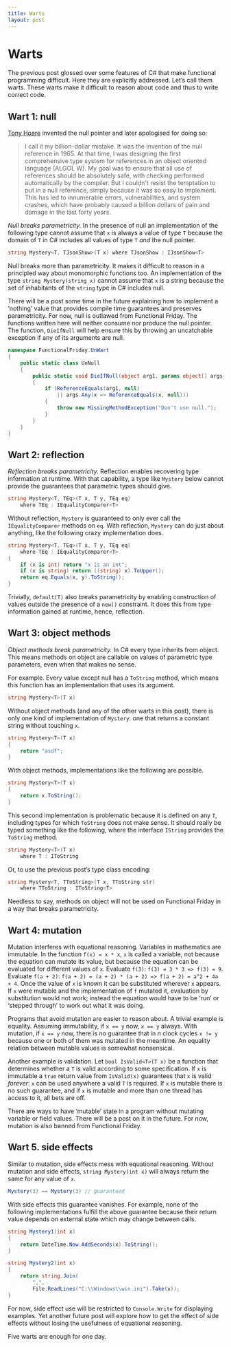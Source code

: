 ```yaml
---
title: Warts
layout: post
---
```


# Warts

The previous post glossed over some features of C# that make functional
programming difficult. Here they are explicitly addressed. Let’s call them
warts. These warts make it difficult to reason about code and thus to write
correct code.


## Wart 1: null

[Tony Hoare](http://en.wikipedia.org/wiki/Tony_Hoare) invented the null
pointer and later apologised for doing so:

> I call it my billion-dollar mistake. It was the invention of the null
> reference in 1965. At that time, I was designing the first comprehensive
> type system for references in an object oriented language (ALGOL W). My
> goal was to ensure that all use of references should be absolutely safe,
> with checking performed automatically by the compiler. But I couldn't
> resist the temptation to put in a null reference, simply because it was so
> easy to implement. This has led to innumerable errors, vulnerabilities,
> and system crashes, which have probably caused a billion dollars of pain
> and damage in the last forty years.

*Null breaks parametricity.* In the presence of null an implementation of
the following type cannot assume that `x` is always a value of type `T`
because the domain of `T` in C# includes all values of type `T` *and* the
null pointer.

```cs
string Mystery<T, TJsonShow>(T x) where TJsonShow : IJsonShow<T>
```

Null breaks more than parametricity. It makes it difficult to reason in a
principled way about monomorphic functions too. An implementation of the
type `string Mystery(string x)` cannot assume that `x` is a string because
the set of inhabitants of the `string` type in C# includes null.

There will be a post some time in the future explaining how to implement a
‘nothing’ value that provides compile time guarantees and preserves
parametricity. For now, null is outlawed from Functional Friday. The
functions written here will neither consume nor produce the null pointer.
The function, `DieIfNull` will help ensure this by throwing an uncatchable
exception if any of its arguments are null.

```cs
namespace FunctionalFriday.UnWart
{
    public static class UnNull
    {
        public static void DieIfNull(object arg1, params object[] args)
        {
            if (ReferenceEquals(arg1, null)
                || args.Any(x => ReferenceEquals(x, null)))
            {
                throw new MissingMethodException("Don't use null.");
            }
        }
    }
}
```


## Wart 2: reflection

*Reflection breaks parametricity.* Reflection enables recovering type
information at runtime. With that capability, a type like `Mystery` below
cannot provide the guarantees that parametric types should give.

```cs
string Mystery<T, TEq>(T x, T y, TEq eq)
    where TEq : IEqualityComparer<T>
```

Without reflection, `Mystery` is guaranteed to only ever call the
`IEqualityComparer` methods on `eq`. With reflection, `Mystery` can do just
about anything, like the following crazy implementation does.

```cs
string Mystery<T, TEq>(T x, T y, TEq eq)
    where TEq : IEqualityComparer<T>
{
    if (x is int) return "x is an int";
    if (x is string) return ((string) x).ToUpper();
    return eq.Equals(x, y).ToString();
}
```

Trivially, `default(T)` also breaks parametricity by enabling construction
of values outside the presence of a `new()` constraint. It does this from
type information gained at runtime, hence, reflection.


## Wart 3: object methods

*Object methods break parametricity.* In C# every type inherits from object.
This means methods on object are callable on values of parametric type
parameters, even when that makes no sense.

For example. Every value except null has a `ToString` method, which means
this function has an implementation that uses its argument.

```cs
string Mystery<T>(T x)
```

Without object methods (and any of the other warts in this post), there is
only one kind of implementation of `Mystery`: one that returns a constant
string without touching `x`.

```cs
string Mystery<T>(T x)
{
    return "asdf";
}
```

With object methods, implementations like the following are possible.

```cs
string Mystery<T>(T x)
{
    return x.ToString();
}
```

This second implementation is problematic because it is defined on any `T`,
including types for which `ToString` does not make sense. It should really
be typed something like the following, where the interface `IString`
provides the `ToString` method.

```cs
string Mystery<T>(T x)
    where T : IToString
```

Or, to use the previous post’s type class encoding:

```cs
string Mystery<T, TToString>(T x, TToString str)
    where TToString : IToString<T>
```

Needless to say, methods on object will not be used on Functional Friday in
a way that breaks parametricity.


## Wart 4: mutation

Mutation interferes with equational reasoning. Variables in mathematics are
immutable. In the function `f(x) = x * x`, `x` is called a variable, not
because the equation can mutate its value, but because the equation can be
evaluated for different values of `x`. Evaluate `f(3)`: `f(3) = 3 * 3 =>
f(3) = 9`. Evaluate `f(a + 2)`: `f(a + 2) = (a + 2) * (a + 2) => f(a + 2) =
a^2 + 4a + 4`. Once the value of `x` is known it can be substituted wherever
`x` appears. If `x` were mutable and the implementation of `f` mutated it,
evaluation by substitution would not work; instead the equation would have
to be ‘run’ or ‘stepped through’ to work out what it was doing.

Programs that avoid mutation are easier to reason about. A trivial example
is equality. Assuming immutability, if `x == y` now, `x == y` always. With
mutation, if `x == y` now, there is no guarantee that in *n* clock cycles `x
!= y` because one or both of them was mutated in the meantime. An equality
relation between mutable values is somewhat nonsensical.

Another example is validation. Let `bool IsValid<T>(T x)` be a function that
determines whether a `T` is valid according to some specification. If `x` is
immutable a `true` return value from `IsValid(x)` guarantees that `x` is
valid *forever*: `x` can be used anywhere a valid `T` is required. If `x` is
mutable there is no such guarantee, and if `x` is mutable and more than one
thread has access to it, all bets are off.

There are ways to have ‘mutable’ state in a program without mutating
variable or field values. There will be a post on it in the future. For now,
mutation is also banned from Functional Friday.


## Wart 5. side effects

Similar to mutation, side effects mess with equational reasoning. Without
mutation and side effects, `string Mystery(int x)` will always return the
same for any value of `x`.

```cs
Mystery(3) == Mystery(3) // guaranteed
```

With side effects this guarantee vanishes. For example, none of the following
implementations fulfill the above guarantee because their return value
depends on external state which may change between calls.

```cs
string Mystery1(int x)
{
    return DateTime.Now.AddSeconds(x).ToString();
}

string Mystery2(int x)
{
    return string.Join(
        ",",
        File.ReadLines("C:\\Windows\\win.ini").Take(x));
}
```

For now, side effect use will be restricted to `Console.Write` for
displaying examples. Yet another future post will explore how to get the
effect of side effects without losing the usefulness of equational
reasoning.

Five warts are enough for one day.
